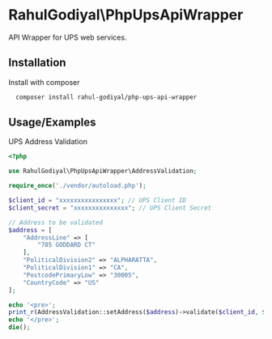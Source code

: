 
# RahulGodiyal\PhpUpsApiWrapper

API Wrapper for UPS web services.




## Installation

Install with composer

```bash
  composer install rahul-godiyal/php-ups-api-wrapper
```
    
## Usage/Examples

UPS Address Validation
```php
<?php

use RahulGodiyal\PhpUpsApiWrapper\AddressValidation;

require_once('./vendor/autoload.php');

$client_id = "xxxxxxxxxxxxxxxx"; // UPS Client ID
$client_secret = "xxxxxxxxxxxxxxx"; // UPS Client Secret

// Address to be validated
$address = [
    "AddressLine" => [
        "785 GODDARD CT"
    ],
    "PoliticalDivision2" => "ALPHARATTA",
    "PoliticalDivision1" => "CA",
    "PostcodePrimaryLow" => "30005",
    "CountryCode" => "US"
];

echo '<pre>';
print_r(AddressValidation::setAddress($address)->validate($client_id, $client_secret));
echo '</pre>';
die();

```

